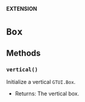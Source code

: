 **EXTENSION**

# `Box`

## Methods
### `vertical()`

Initialize a vertical `GTUI.Box`.
- Returns: The vertical box.
